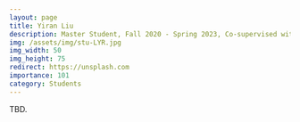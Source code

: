 ```yaml
---
layout: page
title: Yiran Liu
description: Master Student, Fall 2020 - Spring 2023, Co-supervised with Prof. Wu Yang and Prof. Xin Feng. <br> Research Topic&#58; Universal Adversarial Attack. <br> Next Stop&#58; Beijing University of Posts and Telecommunications, PhD Student.
img: /assets/img/stu-LYR.jpg
img_width: 50
img_height: 75
redirect: https://unsplash.com
importance: 101
category: Students
---
```


TBD.
